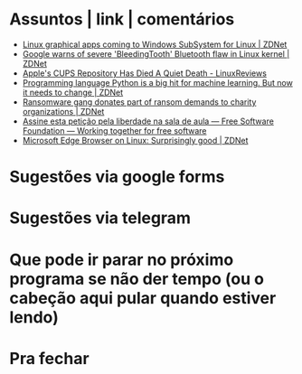 Assuntos | link | comentários
=============================
* [Linux graphical apps coming to Windows SubSystem for Linux | ZDNet](https://www.zdnet.com/article/linux-graphical-apps-coming-to-windows-subsystem-for-linux/)
* [Google warns of severe 'BleedingTooth' Bluetooth flaw in Linux kernel | ZDNet](https://www.zdnet.com/article/google-warns-of-severe-bleedingtooth-bluetooth-flaw-in-linux-kernel/?ftag=COS-05-10aaa0g&taid=5f88839b897c2d000124eac7&utm_campaign=trueAnthem%3A+Trending+Content&utm_medium=trueAnthem&utm_source=twitter)
* [Apple's CUPS Repository Has Died A Quiet Death - LinuxReviews](https://linuxreviews.org/Apple%27s_CUPS_Repository_Has_Died_A_Quiet_Death)
* [Programming language Python is a big hit for machine learning. But now it needs to change | ZDNet](https://www.zdnet.com/article/programming-language-python-is-a-big-hit-for-machine-learning-but-now-it-needs-to-change/)
* [Ransomware gang donates part of ransom demands to charity organizations | ZDNet](https://www.zdnet.com/google-amp/article/ransomware-gang-donates-part-of-ransom-demands-to-charity-organizations/)
* [Assine esta petição pela liberdade na sala de aula — Free Software Foundation — Working together for free software](https://www.fsf.org/blogs/community/assine-esta-peticao-pela-liberdade-na-sala-de-aula)
* [Microsoft Edge Browser on Linux: Surprisingly good | ZDNet](https://www.zdnet.com/article/microsoft-edge-browser-on-linux-surprisingly-good/?ftag=COS-05-10aaa0g&taid=5f927f7eb3855100013e90d8&utm_campaign=trueAnthem%3A+Trending+Content&utm_medium=trueAnthem&utm_source=twitter)

Sugestões via google forms
==========================

Sugestões via telegram
======================

Que pode ir parar no próximo programa se não der tempo (ou o cabeção aqui pular quando estiver lendo)
=====================================================================================================

Pra fechar
==========


